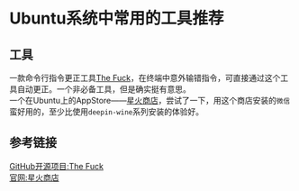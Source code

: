 # Ubuntu系统中常用的工具推荐

## 工具
一款命令行指令更正工具[The Fuck](https://github.com/nvbn/thefuck)，在终端中意外输错指令，可直接通过这个工具自动更正。一个非必备工具，但是确实挺有意思。  
一个在Ubuntu上的AppStore——[星火商店](https://www.spark-app.store/)，尝试了一下，用这个商店安装的`微信`蛮好用的，至少比使用`deepin-wine`系列安装的体验好。



## 参考链接

[GitHub开源项目:The Fuck](https://github.com/nvbn/thefuck)  
[官网:星火商店](https://www.spark-app.store/)  

